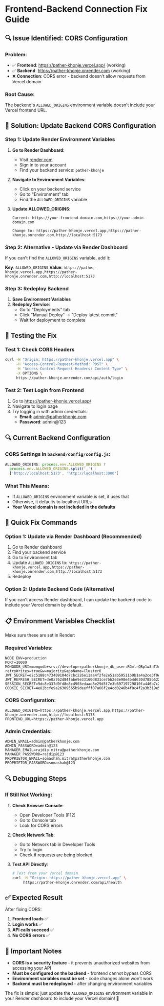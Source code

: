 # Frontend-Backend Connection Fix Guide

## 🔍 Issue Identified: CORS Configuration

### Problem:
- ✅ **Frontend**: https://pather-khonje.vercel.app/ (working)
- ✅ **Backend**: https://pather-khonje.onrender.com (working)
- ❌ **Connection**: CORS error - backend doesn't allow requests from Vercel domain

### Root Cause:
The backend's `ALLOWED_ORIGINS` environment variable doesn't include your Vercel frontend URL.

## 🔧 Solution: Update Backend CORS Configuration

### Step 1: Update Render Environment Variables

1. **Go to Render Dashboard**:
   - Visit [render.com](https://render.com)
   - Sign in to your account
   - Find your backend service: `pather-khonje`

2. **Navigate to Environment Variables**:
   - Click on your backend service
   - Go to "Environment" tab
   - Find the `ALLOWED_ORIGINS` variable

3. **Update ALLOWED_ORIGINS**:
   ```
   Current: https://your-frontend-domain.com,https://your-admin-domain.com
   
   Change to: https://pather-khonje.vercel.app,https://pather-khonje.onrender.com,http://localhost:5173
   ```

### Step 2: Alternative - Update via Render Dashboard

If you can't find the `ALLOWED_ORIGINS` variable, add it:

**Key**: `ALLOWED_ORIGINS`
**Value**: `https://pather-khonje.vercel.app,https://pather-khonje.onrender.com,http://localhost:5173`

### Step 3: Redeploy Backend

1. **Save Environment Variables**
2. **Redeploy Service**:
   - Go to "Deployments" tab
   - Click "Manual Deploy" → "Deploy latest commit"
   - Wait for deployment to complete

## 🧪 Testing the Fix

### Test 1: Check CORS Headers
```bash
curl -H "Origin: https://pather-khonje.vercel.app" \
     -H "Access-Control-Request-Method: POST" \
     -H "Access-Control-Request-Headers: Content-Type" \
     -X OPTIONS \
     https://pather-khonje.onrender.com/api/auth/login
```

### Test 2: Test Login from Frontend
1. Go to https://pather-khonje.vercel.app/
2. Navigate to login page
3. Try logging in with admin credentials:
   - **Email**: admin@patherkhonje.com
   - **Password**: admin@123

## 🔍 Current Backend Configuration

### CORS Settings in `backend/config/config.js`:
```javascript
ALLOWED_ORIGINS: process.env.ALLOWED_ORIGINS ? 
  process.env.ALLOWED_ORIGINS.split(',') : 
  ['http://localhost:5173', 'http://localhost:3000']
```

### What This Means:
- If `ALLOWED_ORIGINS` environment variable is set, it uses that
- Otherwise, it defaults to localhost URLs
- **Your Vercel domain is not included in the defaults**

## 🚀 Quick Fix Commands

### Option 1: Update via Render Dashboard (Recommended)
1. Go to Render dashboard
2. Find your backend service
3. Go to Environment tab
4. Update `ALLOWED_ORIGINS` to: `https://pather-khonje.vercel.app,https://pather-khonje.onrender.com,http://localhost:5173`
5. Redeploy

### Option 2: Update Backend Code (Alternative)
If you can't access Render dashboard, I can update the backend code to include your Vercel domain by default.

## 📋 Environment Variables Checklist

Make sure these are set in Render:

### Required Variables:
```
NODE_ENV=production
PORT=10000
MONGODB_URI=mongodb+srv://developerpatherkhonje_db_user:RGmlrQBp1w3nTJm9@cluster0.laqjbze.mongodb.net/?retryWrites=true&w=majority&appName=Cluster0
JWT_SECRET=e2c5188c473409104d7cbc226e11aa4f2fe2e51ab59511b9b1a4a2ce3f9e3ac3e907b98996447809b34d3bc63d9c27aef7b0d2d0664535228030a4c3e51703fb
JWT_REFRESH_SECRET=de0a762d84fabe9e33160d831ce7bb2e3e98e4b4d630d785b522fab97357e2fe5949b4d651b6a98549f56524d1d11650242311db7aeffe875f7dfacc4d2fd105
SESSION_SECRET=9dc8e337d9fd8e8c4903edaad8e29d5f7e3b69719729810fa446b7c23a749ae6f77fe8eef568024bd17f2a326acb09c8ecbba50db25555741c3c28e1731aa6ca
COOKIE_SECRET=4e82bcfe9a26309565b9deefff07a66f2e4cd0246b4f8c4f2a3b319e5830968529599f6607d0ef5204fc9dc2809adbce6f004665d74f77cd43fe337137aa58f0
```

### CORS Configuration:
```
ALLOWED_ORIGINS=https://pather-khonje.vercel.app,https://pather-khonje.onrender.com,http://localhost:5173
FRONTEND_URL=https://pather-khonje.vercel.app
```

### Admin Credentials:
```
ADMIN_EMAIL=admin@patherkhonje.com
ADMIN_PASSWORD=admin@123
MANAGER_EMAIL=rajdip.mitra@patherkhonje.com
MANAGER_PASSWORD=rajdip@123
PROPRIETOR_EMAIL=somashah.mitra@patherkhonje.com
PROPRIETOR_PASSWORD=somashah@123
```

## 🔍 Debugging Steps

### If Still Not Working:

1. **Check Browser Console**:
   - Open Developer Tools (F12)
   - Go to Console tab
   - Look for CORS errors

2. **Check Network Tab**:
   - Go to Network tab in Developer Tools
   - Try to login
   - Check if requests are being blocked

3. **Test API Directly**:
   ```bash
   # Test from your Vercel domain
   curl -H "Origin: https://pather-khonje.vercel.app" \
        https://pather-khonje.onrender.com/api/health
   ```

## ✅ Expected Result

After fixing CORS:
1. **Frontend loads** ✅
2. **Login works** ✅
3. **API calls succeed** ✅
4. **No CORS errors** ✅

## 🚨 Important Notes

- **CORS is a security feature** - it prevents unauthorized websites from accessing your API
- **Must be configured on the backend** - frontend cannot bypass CORS
- **Environment variables must be set** - code changes alone won't work
- **Backend must be redeployed** - after changing environment variables

The fix is simple: just update the `ALLOWED_ORIGINS` environment variable in your Render dashboard to include your Vercel domain! 🎯
